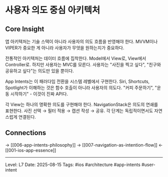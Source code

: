 # 사용자 의도 중심 아키텍처

## Core Insight
앱 아키텍처는 기술 스택이 아니라 사용자의 의도 흐름을 반영해야 한다. MVVM이나 VIPER가 중요한 게 아니라 사용자가 무엇을 원하는지가 중요하다.

전통적인 아키텍처는 데이터 흐름에 집착한다. Model에서 View로, View에서 Controller로. 하지만 사용자는 MVC를 모른다. 사용자는 "사진을 찍고 싶다", "친구와 공유하고 싶다"는 의도만 있을 뿐이다.

App Intents는 이 패러다임 전환을 시스템 레벨에서 구현한다. Siri, Shortcuts, Spotlight가 이해하는 것은 함수 호출이 아니라 사용자의 의도다. "커피 주문하기", "운동 시작하기" - 이것이 진짜 API다.

각 View는 하나의 명확한 의도를 구현해야 한다. NavigationStack은 의도의 연쇄를 표현한다. 사진 선택 → 필터 적용 → 캡션 작성 → 공유. 각 단계는 독립적이면서도 자연스럽게 연결된다.

## Connections
→ [[006-app-intents-philosophy]]
→ [[007-navigation-as-intention-flow]]
← [[001-ios-app-essence]]

---
Level: L7
Date: 2025-08-15
Tags: #ios #architecture #app-intents #user-intent